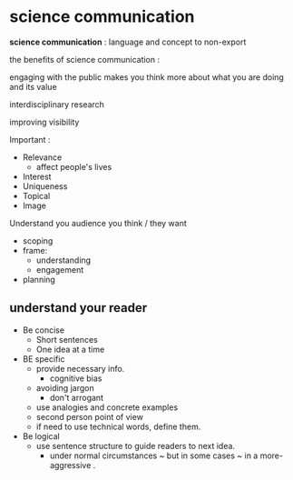 # science communication

**science communication** : language and concept to non-export

the benefits of science communication :

engaging with the public makes you think more about what you are doing and its value

interdisciplinary research 

improving visibility 

Important : 

- Relevance
  - affect people's lives
- Interest
- Uniqueness
- Topical
- Image

Understand you audience
you think / they want 

- scoping
- frame: 
  - understanding
  - engagement
- planning

## understand your reader

- Be concise
  - Short sentences
  - One idea at a time
- BE specific
  - provide necessary info.
    - cognitive bias
  - avoiding jargon
    - don't arrogant
  - use analogies and concrete examples
  - second person point of view
  - if need to use technical words, define them.
- Be logical
  - use sentence structure to guide readers to next idea.
    - under normal circumstances ~ but in some cases ~ in a more-aggressive . 